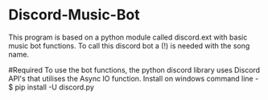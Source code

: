 # Discord-Music-Bot
This program is based on a python module called discord.ext with basic music bot functions. To call this discord bot a (!) is needed with the song name.

#Required
To use the bot functions, the python discord library uses Discord API's that utilises the Async IO function.
Install on windows command line - $ pip install -U discord.py
